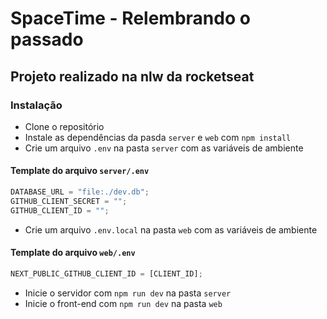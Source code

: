 # SpaceTime - Relembrando o passado

## Projeto realizado na nlw da rocketseat

### Instalação

- Clone o repositório
- Instale as dependências da pasda `server` e `web` com `npm install`
- Crie um arquivo `.env` na pasta `server` com as variáveis de ambiente

#### Template do arquivo `server/.env`

```javascript
DATABASE_URL = "file:./dev.db";
GITHUB_CLIENT_SECRET = "";
GITHUB_CLIENT_ID = "";
```

- Crie um arquivo `.env.local` na pasta `web` com as variáveis de ambiente

#### Template do arquivo `web/.env`

```javascript
NEXT_PUBLIC_GITHUB_CLIENT_ID = [CLIENT_ID];
```

- Inicie o servidor com `npm run dev` na pasta `server`
- Inicie o front-end com `npm run dev` na pasta `web`
